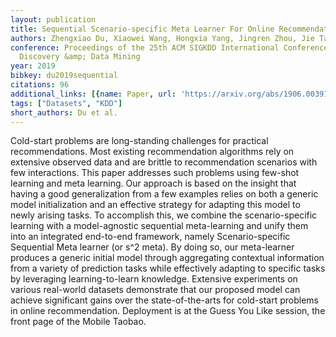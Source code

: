 ```yaml
---
layout: publication
title: Sequential Scenario-specific Meta Learner For Online Recommendation
authors: Zhengxiao Du, Xiaowei Wang, Hongxia Yang, Jingren Zhou, Jie Tang
conference: Proceedings of the 25th ACM SIGKDD International Conference on Knowledge
  Discovery &amp; Data Mining
year: 2019
bibkey: du2019sequential
citations: 96
additional_links: [{name: Paper, url: 'https://arxiv.org/abs/1906.00391'}]
tags: ["Datasets", "KDD"]
short_authors: Du et al.
---
```

Cold-start problems are long-standing challenges for practical
recommendations. Most existing recommendation algorithms rely on extensive
observed data and are brittle to recommendation scenarios with few
interactions. This paper addresses such problems using few-shot learning and
meta learning. Our approach is based on the insight that having a good
generalization from a few examples relies on both a generic model
initialization and an effective strategy for adapting this model to newly
arising tasks. To accomplish this, we combine the scenario-specific learning
with a model-agnostic sequential meta-learning and unify them into an
integrated end-to-end framework, namely Scenario-specific Sequential Meta
learner (or s^2 meta). By doing so, our meta-learner produces a generic initial
model through aggregating contextual information from a variety of prediction
tasks while effectively adapting to specific tasks by leveraging
learning-to-learn knowledge. Extensive experiments on various real-world
datasets demonstrate that our proposed model can achieve significant gains over
the state-of-the-arts for cold-start problems in online recommendation.
Deployment is at the Guess You Like session, the front page of the Mobile
Taobao.